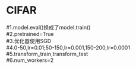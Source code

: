 # CIFAR  
#1.model.eval()换成了model.train()  
#2.pretrained=True  
#3.优化器使用SGD  
#4.0-50,lr=0.01;50-150,lr=0.001,150-200,lr=0.0001  
#5.transform_train,transform_test  
#6.num_workers=2  

